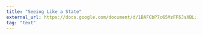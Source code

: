 ```yaml
---
title: "Seeing Like a State"
external_url: https://docs.google.com/document/d/1BAFCbP7c65MzFF6JsXBLzGzFrwVJMluXZqi8lCec4N0/edit?usp=sharing
tag: "text"
---
```

